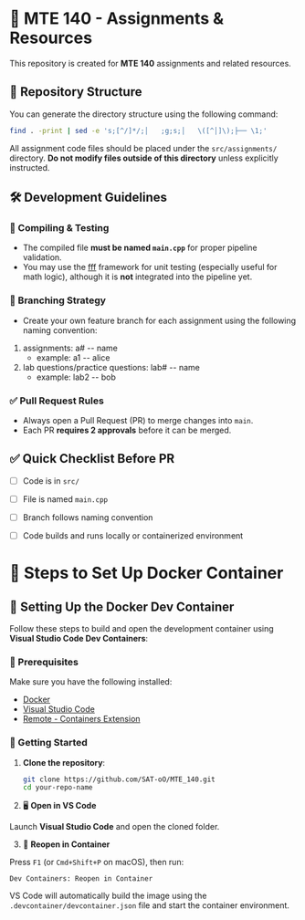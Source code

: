 # 📘 MTE 140 - Assignments & Resources

This repository is created for **MTE 140** assignments and related resources.


## 📂 Repository Structure

You can generate the directory structure using the following command:

```bash
find . -print | sed -e 's;[^/]*/;│   ;g;s;│   \([^│]\);├── \1;' 
```

All assignment code files should be placed under the `src/assignments/` directory. **Do not modify files outside of this directory** unless explicitly instructed.


## 🛠️ Development Guidelines

### 🧪 Compiling & Testing
- The compiled file **must be named `main.cpp`** for proper pipeline validation.
- You may use the [fff](https://github.com/meekrosoft/fff) framework for unit testing (especially useful for math logic), although it is **not** integrated into the pipeline yet.


### 🌿 Branching Strategy
- Create your own feature branch for each assignment using the following naming convention:
1. assignments: a# -- name
    - example: a1 -- alice
2. lab questions/practice questions: lab# -- name
    - example: lab2 -- bob


### ✅ Pull Request Rules
- Always open a Pull Request (PR) to merge changes into `main`.
- Each PR **requires 2 approvals** before it can be merged.


## ✅ Quick Checklist Before PR

- [ ] Code is in `src/`
- [ ] File is named `main.cpp`
- [ ] Branch follows naming convention
- [ ] Code builds and runs locally or containerized environment 



# 🚀 Steps to Set Up Docker Container

## 🐳 Setting Up the Docker Dev Container

Follow these steps to build and open the development container using **Visual Studio Code Dev Containers**:


### 🔧 Prerequisites

Make sure you have the following installed:

- [Docker](https://www.docker.com/)
- [Visual Studio Code](https://code.visualstudio.com/)
- [Remote - Containers Extension](https://marketplace.visualstudio.com/items?itemName=ms-vscode-remote.remote-containers)


### 🚀 Getting Started

1. **Clone the repository**:

   ```bash
   git clone https://github.com/SAT-oO/MTE_140.git
   cd your-repo-name
   ``` 

2. 🖥️ **Open in VS Code**

Launch **Visual Studio Code** and open the cloned folder.


3.  🔄 **Reopen in Container**

Press `F1` (or `Cmd+Shift+P` on macOS), then run:

    Dev Containers: Reopen in Container


VS Code will automatically build the image using the `.devcontainer/devcontainer.json` file and start the container environment.


